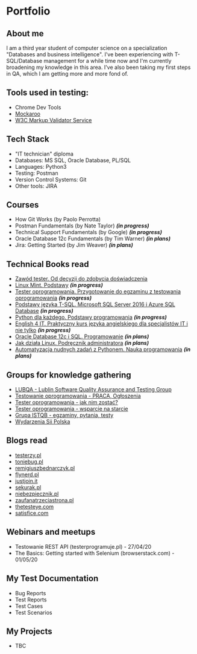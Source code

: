 # Portfolio

## About me

I am a third year student of computer science on a specialization "Databases and business intelligence". I've been experiencing with T-SQL/Database management for a while time now and I'm currently broadening my knowledge in this area. I've also been taking my first steps in QA, which I am getting more and more fond of. 

## Tools used in testing:

* Chrome Dev Tools
* [Mockaroo](https://mockaroo.com)
* [W3C Markup Validator Service](https://validator.w3.org/)

## Tech Stack

* "IT technician" diploma
* Databases: MS SQL, Oracle Database, PL/SQL
* Languages: Python3
* Testing: Postman
* Version Control Systems: Git
* Other tools: JIRA

## Courses 

* How Git Works (by Paolo Perrotta)
* Postman Fundamentals (by Nate Taylor) ***(in progress)***
* Technical Support Fundamentals (by Google) ***(in progress)***
* Oracle Database 12c Fundamentals (by Tim Warner) ***(in plans)***
* Jira: Getting Started (by Jim Weaver) ***(in plans)***

## Technical Books read

* [Zawód tester. Od decyzji do zdobycia doświadczenia](https://ksiegarnia.pwn.pl/Zawod-tester.-Od-decyzji-do-zdobycia-doswiadczenia,743423772,p.html)
* [Linux Mint. Podstawy](https://helion.pl/ksiazki/linux-mint-podstawy-jay-lacroix,linmin.htm#format/e) ***(in progress)***
* [Tester oprogramowania. Przygotowanie do egzaminu z testowania oprogramowania](https://ksiegarnia.pwn.pl/Tester-oprogramowania-Przygotowanie-do-egzaminu-z-testowania-oprogramowania,84913544,p.html?abpid=11&abpcid=132&bb_id=3&bb_coid=5264186&abpar1=desktop&abpar2=275403.1746781.&p_action=3206410001&utm_source=a4b&utm_medium=referral&utm_campaign=lc-buybox-wszystkie&_ga=NC.2843809135-1587824507) ***(in progress)***
* [Podstawy języka T-SQL. Microsoft SQL Server 2016 i Azure SQL Database](https://helion.pl/ksiazki/podstawy-jezyka-t-sql-microsoft-sql-server-2016-i-azure-sql-database-ben-gan-itzik,a_03it.htm) ***(in progress)***
* [Python dla każdego. Podstawy programowania](https://helion.pl/ksiazki/python-dla-kazdego-podstawy-programowania-wydanie-iii-michael-dawson,pytdk3.htm#format/d) ***(in progress)***
* [English 4 IT. Praktyczny kurs języka angielskiego dla specjalistów IT i nie tylko](https://helion.pl/ksiazki/english-4-it-praktyczny-kurs-jezyka-angielskiego-dla-specjalistow-it-i-nie-tylko-beata-blaszczyk,anginf.htm#format/d) ***(in progress)***
* [Oracle Database 12c i SQL. Programowanie](https://helion.pl/ksiazki/oracle-database-12c-i-sql-programowanie-jason-price,ord12p.htm#format/e) ***(in plans)***
* [Jak działa Linux. Podręcznik administratora](https://helion.pl/ksiazki/jak-dziala-linux-podrecznik-administratora-wydanie-ii-brian-ward,jakli2.htm) ***(in plans)***
* [Automatyzacja nudnych zadań z Pythonem. Nauka programowania](https://helion.pl/ksiazki/automatyzacja-nudnych-zadan-z-pythonem-nauka-programowania-al-sweigart,autopy.htm#format/d) ***(in plans)***

## Groups for knowledge gathering

* [LUBQA - Lublin Software Quality Assurance and Testing Group](https://www.facebook.com/LubQA/)
* [Testowanie oprogramowania - PRACA, Ogłoszenia](https://www.facebook.com/groups/215557562210470/?ref=group_header)
* [Tester oprogramowania - jak nim zostać?](https://www.facebook.com/groups/531570473876610/?ref=group_header)
* [Tester oprogramowania - wsparcie na starcie](https://www.facebook.com/groups/testeroprogramowania/?ref=group_header)
* [Grupa ISTQB - egzaminy, pytania, testy](https://www.facebook.com/groups/194288250951242/)
* [Wydarzenia Sii Polska](https://www.facebook.com/groups/SiiPoland.events/?ref=group_header)

## Blogs read

* [testerzy.pl](http://testerzy.pl)
* [toniebug.pl](https://www.toniebug.pl)
* [remigiuszbednarczyk.pl](https://remigiuszbednarczyk.pl)
* [flynerd.pl](https://www.flynerd.pl)
* [justjoin.it](https://geek.justjoin.it)
* [sekurak.pl](https://sekurak.pl)
* [niebezpiecznik.pl](https://niebezpiecznik.pl)
* [zaufanatrzeciastrona.pl](https://zaufanatrzeciastrona.pl)
* [thetesteye.com](http://thetesteye.com/blog)
* [satisfice.com](https://www.satisfice.com/blog)

## Webinars and meetups

* Testowanie REST API (testerprogramuje.pl) - 27/04/20
* The Basics: Getting started with Selenium (browserstack.com) - 01/05/20

## My Test Documentation

* Bug Reports
* Test Reports
* Test Cases
* Test Scenarios

## My Projects

* TBC
